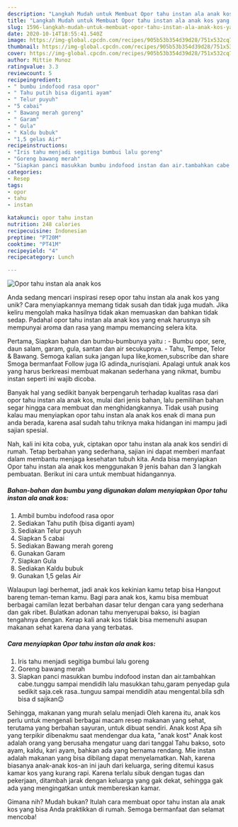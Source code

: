 ```yaml
---
description: "Langkah Mudah untuk Membuat Opor tahu instan ala anak kos yang Lezat"
title: "Langkah Mudah untuk Membuat Opor tahu instan ala anak kos yang Lezat"
slug: 1596-langkah-mudah-untuk-membuat-opor-tahu-instan-ala-anak-kos-yang-lezat
date: 2020-10-14T18:55:41.540Z
image: https://img-global.cpcdn.com/recipes/905b53b354d39d28/751x532cq70/opor-tahu-instan-ala-anak-kos-foto-resep-utama.jpg
thumbnail: https://img-global.cpcdn.com/recipes/905b53b354d39d28/751x532cq70/opor-tahu-instan-ala-anak-kos-foto-resep-utama.jpg
cover: https://img-global.cpcdn.com/recipes/905b53b354d39d28/751x532cq70/opor-tahu-instan-ala-anak-kos-foto-resep-utama.jpg
author: Mittie Munoz
ratingvalue: 3.3
reviewcount: 5
recipeingredient:
- " bumbu indofood rasa opor"
- " Tahu putih bisa diganti ayam"
- " Telur puyuh"
- "5 cabai"
- " Bawang merah goreng"
- " Garam"
- " Gula"
- " Kaldu bubuk"
- "1,5 gelas Air"
recipeinstructions:
- "Iris tahu menjadi segitiga bumbui lalu goreng"
- "Goreng bawang merah"
- "Siapkan panci masukkan bumbu indofood instan dan air.tambahkan cabe.tunggu sampai mendidih lalu masukkan tahu,garam penyedap gula sedikit saja.cek rasa..tunguu sampai mendidih atau mengental.bila sdh bisa d sajikan😉"
categories:
- Resep
tags:
- opor
- tahu
- instan

katakunci: opor tahu instan 
nutrition: 248 calories
recipecuisine: Indonesian
preptime: "PT20M"
cooktime: "PT41M"
recipeyield: "4"
recipecategory: Lunch

---
```



![Opor tahu instan ala anak kos](https://img-global.cpcdn.com/recipes/905b53b354d39d28/751x532cq70/opor-tahu-instan-ala-anak-kos-foto-resep-utama.jpg)

Anda sedang mencari inspirasi resep opor tahu instan ala anak kos yang unik? Cara menyiapkannya memang tidak susah dan tidak juga mudah. Jika keliru mengolah maka hasilnya tidak akan memuaskan dan bahkan tidak sedap. Padahal opor tahu instan ala anak kos yang enak harusnya sih mempunyai aroma dan rasa yang mampu memancing selera kita.

Pertama, Siapkan bahan dan bumbu-bumbunya yaitu : - Bumbu opor, sere, daun salam, garam, gula, santan dan air secukupnya. - Tahu, Tempe, Telor &amp; Bawang. Semoga kalian suka jangan lupa like,komen,subscribe dan share Smoga bermanfaat Follow juga IG adinda_nurisqiani. Apalagi untuk anak kos yang harus berkreasi membuat makanan sederhana yang nikmat, bumbu instan seperti ini wajib dicoba.

Banyak hal yang sedikit banyak berpengaruh terhadap kualitas rasa dari opor tahu instan ala anak kos, mulai dari jenis bahan, lalu pemilihan bahan segar hingga cara membuat dan menghidangkannya. Tidak usah pusing kalau mau menyiapkan opor tahu instan ala anak kos enak di mana pun anda berada, karena asal sudah tahu triknya maka hidangan ini mampu jadi sajian spesial.


Nah, kali ini kita coba, yuk, ciptakan opor tahu instan ala anak kos sendiri di rumah. Tetap berbahan yang sederhana, sajian ini dapat memberi manfaat dalam membantu menjaga kesehatan tubuh kita. Anda bisa menyiapkan Opor tahu instan ala anak kos menggunakan 9 jenis bahan dan 3 langkah pembuatan. Berikut ini cara untuk membuat hidangannya.

<!--inarticleads1-->

##### Bahan-bahan dan bumbu yang digunakan dalam menyiapkan Opor tahu instan ala anak kos:

1. Ambil  bumbu indofood rasa opor
1. Sediakan  Tahu putih (bisa diganti ayam)
1. Sediakan  Telur puyuh
1. Siapkan 5 cabai
1. Sediakan  Bawang merah goreng
1. Gunakan  Garam
1. Siapkan  Gula
1. Sediakan  Kaldu bubuk
1. Gunakan 1,5 gelas Air


Walaupun lagi berhemat, jadi anak kos kekinian kamu tetap bisa Hangout bareng teman-teman kamu. Bagi para anak kos, kamu bisa membuat berbagai camilan lezat berbahan dasar telur dengan cara yang sederhana dan gak ribet. Bulatkan adonan tahu menyerupai bakso, isi bagian tengahnya dengan. Kerap kali anak kos tidak bisa memenuhi asupan makanan sehat karena dana yang terbatas. 

<!--inarticleads2-->

##### Cara menyiapkan Opor tahu instan ala anak kos:

1. Iris tahu menjadi segitiga bumbui lalu goreng
1. Goreng bawang merah
1. Siapkan panci masukkan bumbu indofood instan dan air.tambahkan cabe.tunggu sampai mendidih lalu masukkan tahu,garam penyedap gula sedikit saja.cek rasa..tunguu sampai mendidih atau mengental.bila sdh bisa d sajikan😉


Sehingga, makanan yang murah selalu menjadi Oleh karena itu, anak kos perlu untuk mengenali berbagai macam resep makanan yang sehat, terutama yang berbahan sayuran, untuk dibuat sendiri. Anak kost Apa sih yang terpikir dibenakmu saat mendengar dua kata, &#34;anak kost&#34; Anak kost adalah orang yang berusaha mengatur uang dari tanggal Tahu bakso, soto ayam, kaldu, kari ayam, bahkan ada yang bernama rendang. Mie instan adalah makanan yang bisa dibilang dapat menyelamatkan. Nah, karena biasanya anak-anak kos-an ini jauh dari keluarga, sering ditemui kasus kamar kos yang kurang rapi. Karena terlalu sibuk dengan tugas dan pekerjaan, ditambah jarak dengan keluarga yang gak dekat, sehingga gak ada yang mengingatkan untuk membereskan kamar. 

Gimana nih? Mudah bukan? Itulah cara membuat opor tahu instan ala anak kos yang bisa Anda praktikkan di rumah. Semoga bermanfaat dan selamat mencoba!
